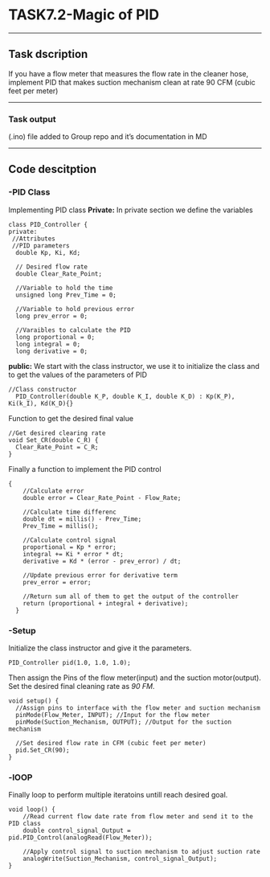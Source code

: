 # TASK7.2-**Magic of PID**

---

## Task dscription

If you have a flow meter that measures the flow rate in the cleaner hose, implement PID that makes suction mechanism clean at rate 90 CFM (cubic feet per meter)

---

### Task output

(.ino) file added to Group repo and it’s documentation in MD

---

## Code descitption
### -PID Class 

Implementing PID class
**Private:**
In private section we define the variables

```arduino
class PID_Controller {
private:
 //Attributes
 //PID parameters
  double Kp, Ki, Kd;

  // Desired flow rate
  double Clear_Rate_Point;

  //Variable to hold the time
  unsigned long Prev_Time = 0;

  //Variable to hold previous error
  long prev_error = 0;

  //Varaibles to calculate the PID
  long proportional = 0;
  long integral = 0;
  long derivative = 0;
```
**public:**
We start with the class instructor, we use it to initialize the class and to get the values of the parameters of PID 
```arduino
//Class constructor
  PID_Controller(double K_P, double K_I, double K_D) : Kp(K_P), Ki(k_I), Kd(K_D){}
  ```
  Function to get the desired final value
  ```arduino
  //Get desired clearing rate
  void Set_CR(double C_R) {
    Clear_Rate_Point = C_R;
  }
```
Finally a function to implement the PID control
```arduino
{
    //Calculate error
    double error = Clear_Rate_Point - Flow_Rate;

    //Calculate time differenc
    double dt = millis() - Prev_Time;
    Prev_Time = millis();

    //Calculate control signal
    proportional = Kp * error;
    integral += Ki * error * dt;
    derivative = Kd * (error - prev_error) / dt;
    
    //Update previous error for derivative term
    prev_error = error;
    
    //Return sum all of them to get the output of the controller
    return (proportional + integral + derivative);
  }
```

### -Setup
Initialize the class instructor and give it the parameters.
```arduino
PID_Controller pid(1.0, 1.0, 1.0);
```
Then assign the Pins of the flow meter(input) and the suction motor(output).
Set the desired final cleaning rate as *90 FM*. 
```arduino
void setup() {
  //Assign pins to interface with the flow meter and suction mechanism
  pinMode(Flow_Meter, INPUT); //Input for the flow meter 
  pinMode(Suction_Mechanism, OUTPUT); //Output for the suction mechanism
  
  //Set desired flow rate in CFM (cubic feet per meter)
  pid.Set_CR(90);
}
```
### -lOOP
Finally loop to perform multiple iteratoins untill reach desired goal.
```arduino
void loop() {
    //Read current flow date rate from flow meter and send it to the PID class
    double control_signal_Output = pid.PID_Control(analogRead(Flow_Meter));

    //Apply control signal to suction mechanism to adjust suction rate
    analogWrite(Suction_Mechanism, control_signal_Output);
}
``` 
